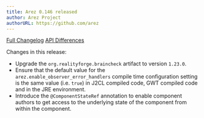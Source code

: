 ```yaml
---
title: Arez 0.146 released
author: Arez Project
authorURL: https://github.com/arez
---
```


[Full Changelog](https://github.com/arez/arez/compare/v0.145...v0.146)
[API Differences](/api-diff/?key=arez&old=0.145&new=0.146)

Changes in this release:

* Upgrade the `org.realityforge.braincheck` artifact to version `1.23.0`.
* Ensure that the default value for the `arez.enable_observer_error_handlers` compile time configuration setting is the same value (i.e. `true`) in J2CL compiled code, GWT compiled code and in the JRE environment.
* Introduce the `@ComponentStateRef` annotation to enable component authors to get access to the underlying state of the component from within the component.
